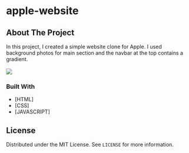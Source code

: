 # apple-website

<!-- ABOUT THE PROJECT -->

## About The Project

<p>In this project, I created a simple website clone for Apple. I used background photos for main section and the navbar at the top contains a gradient.
<br>
<br>
<img src="/images/apple-ahyoung.gif">

### Built With

- [HTML]
- [CSS]
- [JAVASCRIPT]

<!-- LICENSE -->

## License

Distributed under the MIT License. See `LICENSE` for more information.
